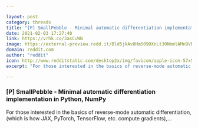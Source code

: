 ```yaml
---

layout: post
category: threads
title: "[P] SmallPebble - Minimal automatic differentiation implementation in Python, NumPy"
date: 2021-02-03 17:27:40
link: https://vrhk.co/3asCuWN
image: https://external-preview.redd.it/Bld5jkAv8Hm509OXnLt30NmmlAMn9VRLf2sSnaoRuus.jpg?width=400&height=209.42408377&auto=webp&crop=400:209.42408377,smart&s=f23245ef6715fa7a906efa42e5e0d096d1d98ddf
domain: reddit.com
author: "reddit"
icon: http://www.redditstatic.com/desktop2x/img/favicon/apple-icon-57x57.png
excerpt: "For those interested in the basics of reverse-mode automatic differentiation, (which is how JAX, PyTorch, TensorFlow, etc. compute gradients),..."

---
```


### [P] SmallPebble - Minimal automatic differentiation implementation in Python, NumPy

For those interested in the basics of reverse-mode automatic differentiation, (which is how JAX, PyTorch, TensorFlow, etc. compute gradients),...